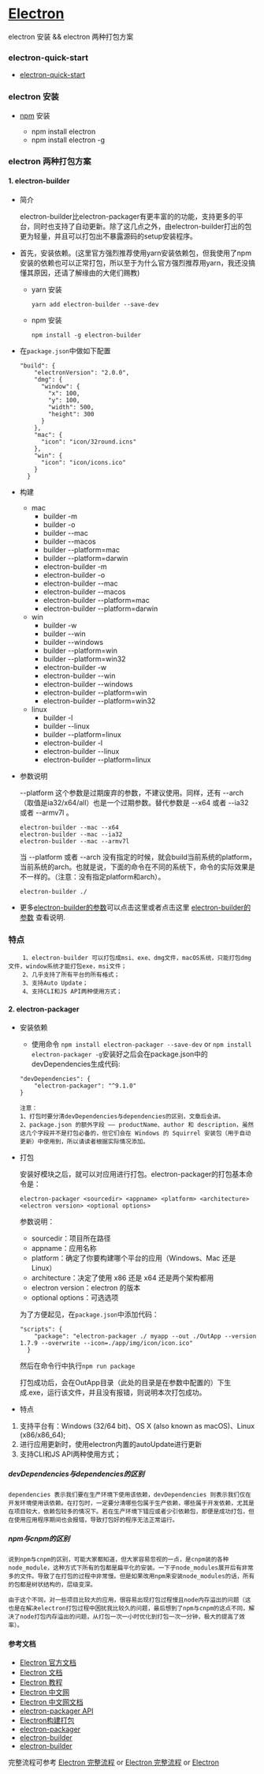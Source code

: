 # [Electron](https://electronjs.org/docs/tutorial/about)

electron 安装 &amp;&amp; electron 两种打包方案
### electron-quick-start

* [electron-quick-start](https://github.com/electron/electron-quick-start)
    
### electron 安装

* [npm](https://www.npmjs.com/package/electron) 安装
    
    * npm install electron 
    * npm install electron -g
    
### electron 两种打包方案

#### 1. electron-builder

* 简介

     electron-builder比electron-packager有更丰富的的功能，支持更多的平台，同时也支持了自动更新。除了这几点之外，由electron-builder打出的包更为轻量，并且可以打包出不暴露源码的setup安装程序。
 
* 首先，安装依赖。(这里官方强烈推荐使用yarn安装依赖包，但我使用了npm安装的依赖也可以正常打包，所以至于为什么官方强烈推荐用yarn，我还没搞懂其原因，还请了解缘由的大佬们赐教)
    + yarn 安装
        ````
        yarn add electron-builder --save-dev
        ````
    + npm 安装
        ````
        npm install -g electron-builder 
        ````

* 在`package.json`中做如下配置
    ````
    "build": {
        "electronVersion": "2.0.0",
        "dmg": {
          "window": {
            "x": 100,
            "y": 100,
            "width": 500,
            "height": 300
          }
        },
        "mac": {
          "icon": "icon/32round.icns"
        },
        "win": {
          "icon": "icon/icons.ico"
        }
      }
    ````
* 构建
    + mac
        * builder -m
        * builder -o
        * builder --mac
        * builder --macos
        * builder --platform=mac
        * builder --platform=darwin
        * electron-builder -m
        * electron-builder -o
        * electron-builder --mac
        * electron-builder --macos
        * electron-builder --platform=mac
        * electron-builder --platform=darwin
    + win
        * builder -w
        * builder --win
        * builder --windows
        * builder --platform=win
        * builder --platform=win32
        * electron-builder -w
        * electron-builder --win
        * electron-builder --windows
        * electron-builder --platform=win
        * electron-builder --platform=win32
    + linux
        * builder -l
        * builder --linux
        * builder --platform=linux
        * electron-builder -l
        * electron-builder --linux
        * electron-builder --platform=linux
        
* 参数说明

     --platform 这个参数是过期废弃的参数，不建议使用。同样，还有 --arch （取值是ia32/x64/all）也是一个过期参数。替代参数是 --x64 或者 --ia32 或者 --armv7l 。
  
    ````
    electron-builder --mac --x64
    electron-builder --mac --ia32
    electron-builder --mac --armv7l
    ````
    当 --platform 或者 --arch 没有指定的时候，就会build当前系统的platform，当前系统的arch。也就是说，下面的命令在不同的系统下，命令的实际效果是不一样的。（注意：没有指定platform和arch）。
    ````
    electron-builder ./
    ````
* 更多[electron-builder的参数](https://electron.org.cn/builder/index.html )可以点击这里或者点击这里 [electron-builder的参数](https://www.electron.build/) 查看说明.

### 特点
````
    1、electron-builder 可以打包成msi、exe、dmg文件，macOS系统，只能打包dmg文件，window系统才能打包exe，msi文件；
    2、几乎支持了所有平台的所有格式；
    3、支持Auto Update；
    4、支持CLI和JS API两种使用方式；
````
#### 2. electron-packager

* 安装依赖

    + 使用命令 `npm install electron-packager --save-dev` or `npm install electron-packager -g`安装好之后会在package.json中的devDependencies生成代码:
    ````
    "devDependencies": {
        "electron-packager": "^9.1.0"
    }
    ````
    ````
    注意：
    1、打包时要分清devDependencies与dependencies的区别，文章后会讲。
    2、package.json 的额外字段 —— productName、author 和 description，虽然这几个字段并不是打包必备的，但它们会在 Windows 的 Squirrel 安装包（用于自动更新）中使用到，所以请读者根据实际情况添加。
    ````
* 打包

    安装好模块之后，就可以对应用进行打包。electron-packager的打包基本命令是：
    ````
    electron-packager <sourcedir> <appname> <platform> <architecture> <electron version> <optional options>
    ````
    参数说明：
    
    + sourcedir：项目所在路径
    + appname：应用名称
    + platform：确定了你要构建哪个平台的应用（Windows、Mac 还是 Linux）
    + architecture：决定了使用 x86 还是 x64 还是两个架构都用
    + electron version：electron 的版本
    + optional options：可选选项
    
    为了方便起见，在`package.json`中添加代码：
    ````
    "scripts": {
        "package": "electron-packager ./ myapp --out ./OutApp --version 1.7.9 --overwrite --icon=./app/img/icon/icon.ico"
      }
    ```` 
    然后在命令行中执行`npm run package`
    
    打包成功后，会在OutApp目录（此处的目录是在参数中配置的）下生成.exe，运行该文件，并且没有报错，则说明本次打包成功。
    
* 特点
1. 支持平台有：Windows (32/64 bit)、OS X (also known as macOS)、Linux (x86/x86_64);
2. 进行应用更新时，使用electron内置的autoUpdate进行更新
3. 支持CLI和JS API两种使用方式；

##### devDependencies与dependencies的区别
````
dependencies 表示我们要在生产环境下使用该依赖，devDependencies 则表示我们仅在开发环境使用该依赖。在打包时，一定要分清哪些包属于生产依赖，哪些属于开发依赖，尤其是在项目较大，依赖包较多的情况下。若在生产环境下错应或者少引依赖包，即便是成功打包，但在使用应用程序期间也会报错，导致打包好的程序无法正常运行。
````

##### npm与cnpm的区别
````
说到npm与cnpm的区别，可能大家都知道，但大家容易忽视的一点，是cnpm装的各种node_module，这种方式下所有的包都是扁平化的安装。一下子node_modules展开后有非常多的文件。导致了在打包的过程中非常慢。但是如果改用npm来安装node_modules的话，所有的包都是树状结构的，层级变深。
````
````
由于这个不同，对一些项目比较大的应用，很容易出现打包过程慢且node内存溢出的问题（这也是在解决electron打包过程中困扰我比较久的问题，最后想到了npm与cnpm的这点不同，解决了node打包内存溢出的问题，从打包一次一小时优化到打包一次一分钟，极大的提高了效率）。
````
#### 参考文档
* [Electron 官方文档](https://github.com/electron/electron/tree/master/docs)
* [Electron 文档](https://electronjs.org/docs)
* [Electron 教程](https://www.w3cschool.cn/electronmanual/wcx31ql6.html)
* [Electron 中文网](https://electron.org.cn/)
* [Electron 中文网文档](https://electron.org.cn/doc/index.html)
* [electron-packager API](https://github.com/electron-userland/electron-packager/blob/master/docs/api.md#name)
* [Electron构建打包](https://electron.org.cn/build.html)
* [electron-packager](https://github.com/electron-userland/electron-packager)
* [electron-builder](https://github.com/electron-userland/electron-builder)
* [electron-builder](https://www.electron.build/)

完整流程可参考 [Electron 完整流程](https://segmentfault.com/a/1190000012839354) or [Electron 完整流程](https://electron.org.cn/doc/index.html) or [Electron](https://segmentfault.com/a/1190000011908324) 
